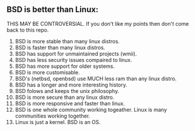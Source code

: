 ## BSD is better than Linux:

THIS MAY BE CONTROVERSIAL. If you don't like my points then don't come back to this repo.

1. BSD is more stable than many linux distros.
2. BSD is faster than many linux distros.
3. BSD has support for unmaintained projects (wmii).
4. BSD has less security issues compaired to linux.
5. BSD has more support for older systems.
6. BSD is more customisable.
7. BSD's (netbsd, openbsd) use MUCH less ram than any linux distro.
8. BSD has a longer and more interesting history.
9. BSD folows and keeps the unix philosophy.
10. BSD is more secure than any linux distro.
11. BSD is more responsive and faster than linux.
12. BSD is one whole community working togeather. Linux is many communities working together.
13. Linux is just a kernel. BSD is an OS.
